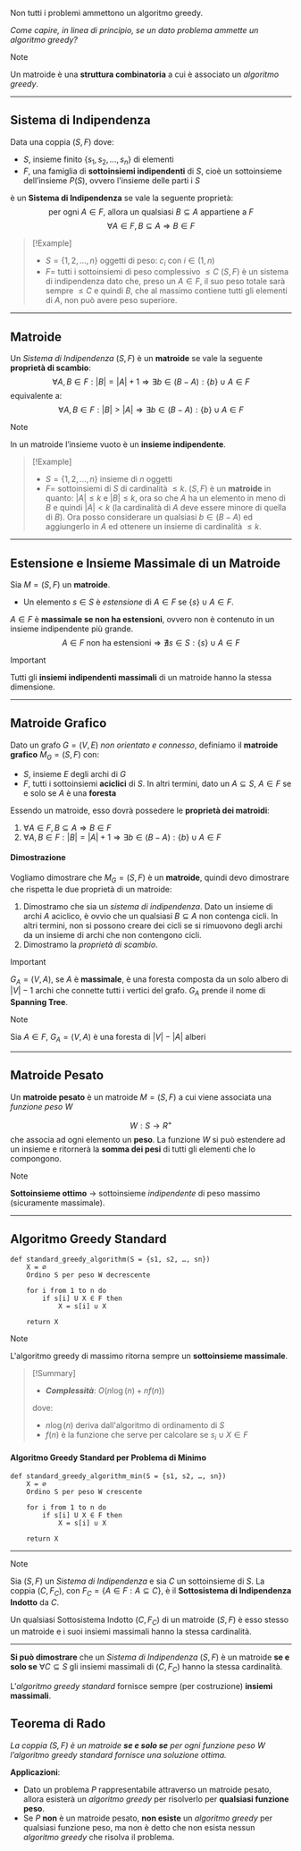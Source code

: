 Non tutti i problemi ammettono un algoritmo greedy.

*Come capire, in linea di principio, se un dato problema ammette un algoritmo greedy?*

>[!Note]
>Un matroide è una **struttura combinatoria** a cui è associato un *algoritmo greedy*.

---

## Sistema di Indipendenza

Data una coppia $(S,F)$ dove:
- $S$, insieme finito $\{s_1, s_2, …, s_n\}$ di elementi 
- $F$, una famiglia di **sottoinsiemi indipendenti** di $S$, cioè un sottoinsieme dell’insieme $P(S)$, ovvero l'insieme delle parti i $S$

è un **Sistema di Indipendenza** se vale la seguente proprietà:
$$\text{per ogni } A ∈ F\text{, allora un qualsiasi } B ⊆ A \text{ appartiene a } F$$
$$∀A ∈ F, B ⊆ A \Longrightarrow B ∈ F$$

>[!Example]
>- $S = \{1, 2, . . . , n\}$ oggetti di peso: $c_i$ con $i ∈ (1, n)$
>- $F =$ tutti i sottoinsiemi di peso complessivo $≤ C$
>$(S, F)$ è un sistema di indipendenza dato che, preso un $A ∈ F$, il suo peso totale sarà sempre $≤ C$ e quindi $B$, che al massimo contiene tutti gli elementi di $A$, non può avere peso superiore.

---

## Matroide

Un *Sistema di Indipendenza* $(S,F)$ è un **matroide** se vale la seguente **proprietà di scambio**:
$$∀A, B ∈ F : |B| = |A| + 1 \Longrightarrow ∃b ∈ (B − A) : \{b\} ∪ A ∈ F$$
equivalente a:
$$∀A, B ∈ F : |B| > |A| \Longrightarrow ∃b ∈ (B − A) : \{b\} ∪ A ∈ F$$

>[!Note]
>In un matroide l’insieme vuoto è un **insieme indipendente**.

>[!Example]
>- $S = \{1, 2, . . . , n\}$ insieme di $n$ oggetti
>- $F =$ sottoinsiemi di $S$ di cardinalità $≤ k$.
>$(S, F)$ è un **matroide** in quanto: $|A| ≤ k$ e $|B| ≤ k$, ora so che $A$ ha un elemento in meno di $B$ e quindi $|A| < k$ (la cardinalità di $A$ deve essere minore di quella di $B$). Ora posso considerare un qualsiasi $b ∈ (B − A)$ ed aggiungerlo in $A$ ed ottenere un insieme di cardinalità $≤ k$.

---
## Estensione e Insieme Massimale di un Matroide

Sia $M = (S,F)$ un **matroide**.
- Un elemento $s ∈ S$ è *estensione* di $A ∈ F$ se $\{s\} ∪ A ∈ F$.

$A ∈ F$ è **massimale se non ha estensioni**, ovvero non è contenuto in un insieme indipendente più grande.
$$A ∈ F \text{ non ha estensioni} \Longrightarrow ∄ s ∈ S: \{s\} ∪ A ∈ F$$

>[!Important]
>Tutti gli **insiemi indipendenti massimali** di un matroide hanno la stessa dimensione.

---
## Matroide Grafico

Dato un grafo $G = (V, E)$ *non orientato e connesso*, definiamo il **matroide grafico** $M_G = (S, F)$ con:
- $S$, insieme $E$ degli archi di $G$
- $F$, tutti i sottoinsiemi **aciclici** di $S$. In altri termini, dato un $A ⊆ S$, $A ∈ F$ se e solo se $A$ è una **foresta** 

Essendo un matroide, esso dovrà possedere le **proprietà dei matroidi**:
1. $∀A ∈ F, B ⊆ A \Longrightarrow B ∈ F$
2. $∀A, B ∈ F : |B| = |A| + 1 \Longrightarrow ∃b ∈ (B − A) : \{b\} ∪ A ∈ F$

#### Dimostrazione

Vogliamo dimostrare che $M_G = (S, F)$ è un **matroide**, quindi devo dimostrare che rispetta le due proprietà di un matroide:
1. Dimostramo che sia un *sistema di indipendenza*. Dato un insieme di archi $A$ aciclico, è ovvio che un qualsiasi $B ⊆ A$ non contenga cicli. In altri termini, non si possono creare dei cicli se si rimuovono degli archi da un insieme di archi che non contengono cicli.
2. Dimostramo la *proprietà di scambio*. 


>[!Important]
>$G_A = (V,A)$, se $A$ è **massimale**, è una foresta composta da un solo albero di $|V|-1$ archi che connette tutti i vertici del grafo. $G_A$ prende il nome di **Spanning Tree**.

>[!Note]
>Sia $A ∈ F$, $G_A = (V, A)$ è una foresta di $|V|-|A|$ alberi

---

## Matroide Pesato

Un **matroide pesato** è un matroide $M = (S,F)$ a cui viene associata una *funzione peso* $W$

$$W: S \rightarrow R^+$$
che associa ad ogni elemento un **peso**. La funzione $W$ si può estendere ad un insieme e ritornerà la **somma dei pesi** di tutti gli elementi che lo compongono.

>[!Note]
>**Sottoinsieme ottimo** $\rightarrow$ sottoinsieme *indipendente* di peso massimo (sicuramente massimale).

---

## Algoritmo Greedy Standard

``` Pseudocodice TI:"standard_greedy_algorithm" "FOLD"
def standard_greedy_algorithm(S = {s1, s2, …, sn}) 
	X = ∅
	Ordino S per peso W decrescente
	
	for i from 1 to n do
		if s[i] U X ∈ F then
			X = s[i] ∪ X
	
	return X
```

>[!Note]
>L'algoritmo greedy di massimo ritorna sempre un **sottoinsieme massimale**.

> [!Summary]
> - ***Complessità***: $O(n \log(n) + nf(n))$
> 
> dove:
> - $n \log(n)$ deriva dall'algoritmo di ordinamento di $S$
> - $f(n)$ è la funzione che serve per calcolare se $s_i ∪ X ∈ F$

#### Algoritmo Greedy Standard per Problema di Minimo

``` Pseudocodice TI:"standard_greedy_algorithm_min" "FOLD"
def standard_greedy_algorithm_min(S = {s1, s2, …, sn}) 
	X = ∅
	Ordino S per peso W crescente
	
	for i from 1 to n do
		if s[i] U X ∈ F then
			X = s[i] ∪ X
	
	return X
```

---

>[!Note]
>Sia $(S,F)$ un *Sistema di Indipendenza* e sia $C$ un sottoinsieme di $S$. La coppia $(C, F_C)$, con $F_C = \{A ∈ F: A ⊆ C\}$, è il **Sottosistema di Indipendenza Indotto** da $C$.
>
>Un qualsiasi Sottosistema Indotto $(C, F_C)$ di un matroide $(S,F)$ è esso stesso un matroide e i suoi insiemi massimali hanno la stessa cardinalità.
>
>---
>
>**Si può dimostrare** che un *Sistema di Indipendenza* $(S, F)$ è un matroide **se e solo se** $∀C⊆S$ gli insiemi massimali di $(C, F_C)$ hanno la stessa cardinalità.
>
>L’*algoritmo greedy standard* fornisce sempre (per costruzione) **insiemi massimali**.

## Teorema di Rado

*La coppia $(S, F)$ è un matroide **se e solo se** per ogni funzione peso $W$ l’algoritmo greedy standard fornisce una soluzione ottima.*

**Applicazioni**: 
- Dato un problema $P$ rappresentabile attraverso un matroide pesato, allora esisterà un *algoritmo greedy* per risolverlo per **qualsiasi funzione peso**.
- Se $P$ **non** è un matroide pesato, **non esiste** un *algoritmo greedy* per qualsiasi funzione peso, ma non è detto che non esista nessun *algoritmo greedy* che risolva il problema.